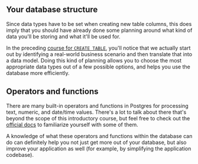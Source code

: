 ## Your database structure

Since data types have to be set when creating new table columns, this does 
imply that you should have already done some planning around what kind of data
you'll be storing and what it'll be used for. 

In the preceding [course for 
`CREATE TABLE`](/courses/postgresql-devel/basics/basictable), you'll notice that we actually start out by identifying a real-world business scenario and then translate that into a data model. Doing 
this kind of planning allows you to choose the most appropriate data types out 
of a few possible options, and helps you use the database more efficiently.

## Operators and functions

There are many built-in operators and functions in Postgres for processing text, numeric, and date/time values. There's a lot to talk about there that's beyond the scope of this introductory course, but feel free to check out the [official docs]((https://www.postgresql.org/docs/current/functions.html)) to familiarize yourself with some of them. 

A knowledge of what these operators and functions within the database can do can definitely help you not just get more out of your database, but also improve your application as well (for example, by simplifying the application codebase).
